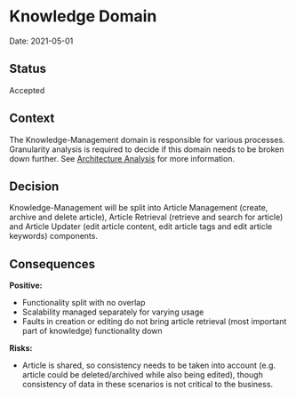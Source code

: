 # Knowledge Domain


Date: 2021-05-01

## Status
Accepted


## Context
The Knowledge-Management domain is responsible for various processes. Granularity analysis is required to decide if this domain needs to be broken down further. See [Architecture Analysis](../1.ProblemBackground/ArchitectureAnalysis.md) for more information.

## Decision

Knowledge-Management will be split into Article Management (create, archive and delete article), Article Retrieval (retrieve and search for article) and Article Updater (edit article content, edit article tags and edit article keywords) components.

## Consequences

**Positive:**

- Functionality split with no overlap
- Scalability managed separately for varying usage
- Faults in creation or editing do not bring article retrieval (most important part of knowledge) functionality down

**Risks:**

- Article is shared, so consistency needs to be taken into account (e.g. article could be deleted/archived while also being edited), though consistency of data in these scenarios is not critical to the business.